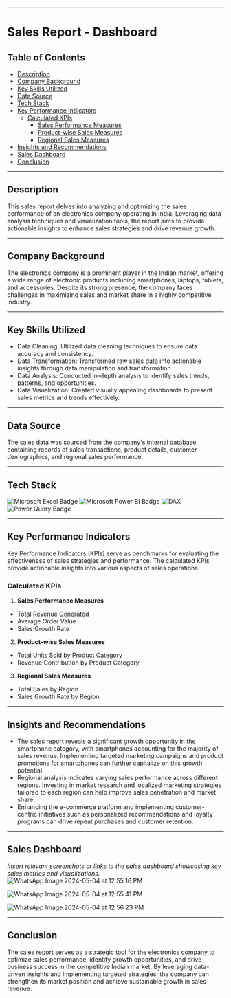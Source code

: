 

---------------------------------------------------------------------------------------------------------------------------------------------------------------

# Sales Report - Dashboard

## Table of Contents
- [Description](#Description)
- [Company Background](#Company-Background)
- [Key Skills Utilized](#Key-Skills-Utilized)
- [Data Source](#Data-Source)
- [Tech Stack](#Tech-Stack)
- [Key Performance Indicators](#Key-Performance-Indicators)
  - [Calculated KPIs](#Calculated-KPIs)
    - [Sales Performance Measures](#Sales-Performance-Measures)
    - [Product-wise Sales Measures](#Product-wise-Sales-Measures)
    - [Regional Sales Measures](#Regional-Sales-Measures)
- [Insights and Recommendations](#Insights-and-Recommendations)
- [Sales Dashboard](#Sales-Dashboard)
- [Conclusion](#Conclusion)

---------------------------------------------------------------------------------------------------------------------------------------------------------------

## Description
This sales report delves into analyzing and optimizing the sales performance of an electronics company operating in India. Leveraging data analysis techniques and visualization tools, the report aims to provide actionable insights to enhance sales strategies and drive revenue growth.

---------------------------------------------------------------------------------------------------------------------------------------------------------------

## Company Background
The electronics company is a prominent player in the Indian market, offering a wide range of electronic products including smartphones, laptops, tablets, and accessories. Despite its strong presence, the company faces challenges in maximizing sales and market share in a highly competitive industry.

---------------------------------------------------------------------------------------------------------------------------------------------------------------

## Key Skills Utilized
- Data Cleaning: Utilized data cleaning techniques to ensure data accuracy and consistency.
- Data Transformation: Transformed raw sales data into actionable insights through data manipulation and transformation.
- Data Analysis: Conducted in-depth analysis to identify sales trends, patterns, and opportunities.
- Data Visualization: Created visually appealing dashboards to present sales metrics and trends effectively.

---------------------------------------------------------------------------------------------------------------------------------------------------------------

## Data Source
The sales data was sourced from the company's internal database, containing records of sales transactions, product details, customer demographics, and regional sales performance.

---------------------------------------------------------------------------------------------------------------------------------------------------------------

## Tech Stack
![Microsoft Excel Badge](https://img.shields.io/badge/Microsoft_Excel-217346?style=for-the-badge&logo=Microsoft%20Excel&labelColor=black) ![Microsoft Power BI Badge](https://img.shields.io/badge/Power_BI-F2C811?style=for-the-badge&logo=Power%20BI&labelColor=black) ![DAX](https://img.shields.io/badge/DAX-F2C811?style=for-the-badge&logo=Power%20BI&labelColor=black) ![Power Query Badge](https://img.shields.io/badge/Power_Query-F2C811?style=for-the-badge&logo=Power%20BI&logoColor=F2C811&labelColor=black&color=F2C811)

---------------------------------------------------------------------------------------------------------------------------------------------------------------

## Key Performance Indicators
Key Performance Indicators (KPIs) serve as benchmarks for evaluating the effectiveness of sales strategies and performance. The calculated KPIs provide actionable insights into various aspects of sales operations.

### Calculated KPIs
1. **Sales Performance Measures**
- Total Revenue Generated
- Average Order Value
- Sales Growth Rate

2. **Product-wise Sales Measures**
- Total Units Sold by Product Category
- Revenue Contribution by Product Category

3. **Regional Sales Measures**
- Total Sales by Region
- Sales Growth Rate by Region

---------------------------------------------------------------------------------------------------------------------------------------------------------------

## Insights and Recommendations
- The sales report reveals a significant growth opportunity in the smartphone category, with smartphones accounting for the majority of sales revenue. Implementing targeted marketing campaigns and product promotions for smartphones can further capitalize on this growth potential.
- Regional analysis indicates varying sales performance across different regions. Investing in market research and localized marketing strategies tailored to each region can help improve sales penetration and market share.
- Enhancing the e-commerce platform and implementing customer-centric initiatives such as personalized recommendations and loyalty programs can drive repeat purchases and customer retention.

---------------------------------------------------------------------------------------------------------------------------------------------------------------

## Sales Dashboard
*Insert relevant screenshots or links to the sales dashboard showcasing key sales metrics and visualizations.*
![WhatsApp Image 2024-05-04 at 12 55 16 PM](https://github.com/FajanSunusara/Power-BI-sales-Dashboard/assets/49346372/b43286a7-531a-4dfc-83fe-e074a0e749cb)

![WhatsApp Image 2024-05-04 at 12 55 41 PM](https://github.com/FajanSunusara/Power-BI-sales-Dashboard/assets/49346372/2e0b4f84-5525-4163-be15-c1d8ca23a30f)

![WhatsApp Image 2024-05-04 at 12 56 23 PM](https://github.com/FajanSunusara/Power-BI-sales-Dashboard/assets/49346372/b624eb84-8f55-47d3-b0b2-cf5480010d37)

---------------------------------------------------------------------------------------------------------------------------------------------------------------

## Conclusion
The sales report serves as a strategic tool for the electronics company to optimize sales performance, identify growth opportunities, and drive business success in the competitive Indian market. By leveraging data-driven insights and implementing targeted strategies, the company can strengthen its market position and achieve sustainable growth in sales revenue.
